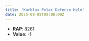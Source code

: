 ```yaml
---
title: 'Korblox Polar Defense Helm'
date: 2025-08-05T00:00:00Z
---
```

- **RAP**: 8261
- **Value**: -1
